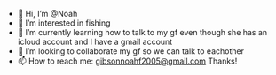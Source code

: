 - 👋 Hi, I’m @Noah
- 👀 I’m interested in fishing
- 🌱 I’m currently learning how to talk to my gf even though she has an icloud account and I have a gmail account
- 💞️ I’m looking to collaborate my gf so we can talk to eachother
- 📫 How to reach me: gibsonnoahf2005@gmail.com
     Thanks!

